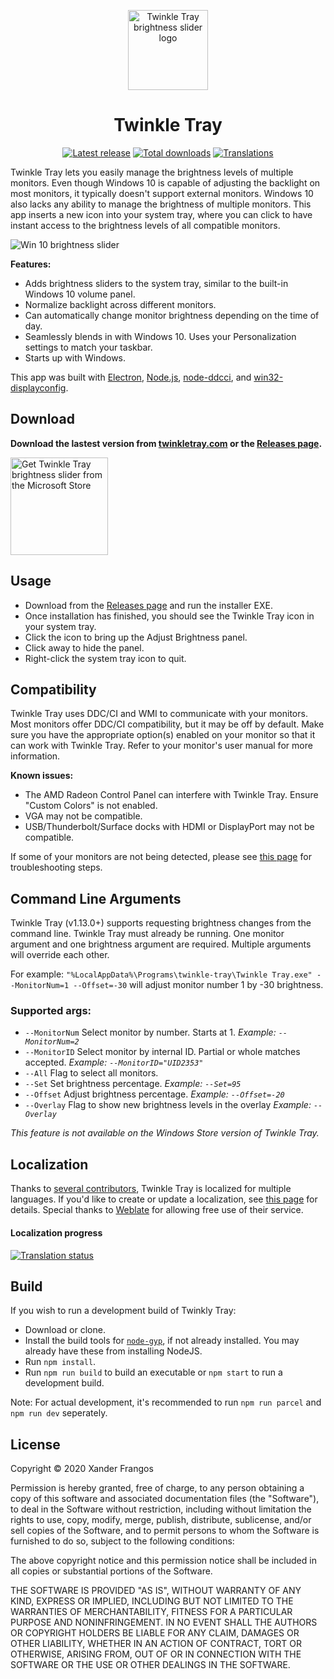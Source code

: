 <p align="center">
  <img src="https://raw.githubusercontent.com/xanderfrangos/twinkle-tray/master/src/assets/logo.png" width="128px" height="128px" alt="Twinkle Tray brightness slider logo">
</p>
<h1 align="center">Twinkle Tray</h1>

<p align="center"><a href="https://github.com/xanderfrangos/twinkle-tray/releases" target="_blank"><img src="https://img.shields.io/github/v/release/xanderfrangos/twinkle-tray" alt="Latest release" /></a> <a href="https://github.com/xanderfrangos/twinkle-tray/releases" target="_blank"><img src="https://img.shields.io/github/downloads/xanderfrangos/twinkle-tray/total" alt="Total downloads" /></a> <a href="https://hosted.weblate.org/projects/twinkle-tray/twinkle-tray/" target="_blank"><img src="https://hosted.weblate.org/widgets/twinkle-tray/-/twinkle-tray/svg-badge.svg" alt="Translations" /></a></p>

Twinkle Tray lets you easily manage the brightness levels of multiple monitors. Even though Windows 10 is capable of adjusting the backlight on most monitors, it typically doesn't support external monitors. Windows 10 also lacks any ability to manage the brightness of multiple monitors. This app inserts a new icon into your system tray, where you can click to have instant access to the brightness levels of all compatible monitors. 

<img src="https://raw.githubusercontent.com/xanderfrangos/twinkle-tray/gh-pages/assets/img/twinkle-tray-screenshot.jpg" alt="Win 10 brightness slider" />

**Features:**
- Adds brightness sliders to the system tray, similar to the built-in Windows 10 volume panel.
- Normalize backlight across different monitors.
- Can automatically change monitor brightness depending on the time of day.
- Seamlessly blends in with Windows 10. Uses your Personalization settings to match your taskbar.
- Starts up with Windows.

This app was built with [Electron](https://electronjs.org/), [Node.js](https://nodejs.org/), [node-ddcci](https://github.com/hensm/node-ddcci), and [win32-displayconfig](<https://github.com/djsweet/win32-displayconfig>).

## Download

**Download the lastest version from [twinkletray.com](https://twinkletray.com/) or the [Releases page](https://github.com/xanderfrangos/twinkle-tray/releases).**

<a href="https://www.microsoft.com/store/productId/9PLJWWSV01LK" target="_blank"><img width="156" src="https://crushee.app/assets/img/ms-store.svg" alt="Get Twinkle Tray brightness slider from the Microsoft Store"></a>

## Usage

- Download from the [Releases page](https://github.com/xanderfrangos/twinkle-tray/releases) and run the installer EXE.
- Once installation has finished, you should see the Twinkle Tray icon in your system tray. 
- Click the icon to bring up the Adjust Brightness panel. 
- Click away to hide the panel.
- Right-click the system tray icon to quit.

## Compatibility
Twinkle Tray uses DDC/CI and WMI to communicate with your monitors. Most monitors offer DDC/CI compatibility, but it may be off by default. Make sure you have the appropriate option(s) enabled on your monitor so that it can work with Twinkle Tray. Refer to your monitor's user manual for more information.

**Known issues:**
- The AMD Radeon Control Panel can interfere with Twinkle Tray. Ensure "Custom Colors" is not enabled.
- VGA may not be compatible.
- USB/Thunderbolt/Surface docks with HDMI or DisplayPort may not be compatible. 

If some of your monitors are not being detected, please see [this page](https://github.com/xanderfrangos/twinkle-tray/wiki/Display-Detection-&-Support-Issues) for troubleshooting steps.

## Command Line Arguments

Twinkle Tray (v1.13.0+) supports requesting brightness changes from the command line. Twinkle Tray must already be running. One monitor argument and one brightness argument are required. Multiple arguments will override each other.

For example: `"%LocalAppData%\Programs\twinkle-tray\Twinkle Tray.exe" --MonitorNum=1 --Offset=-30` will adjust monitor number 1 by -30 brightness.

### Supported args:

- `--MonitorNum` Select monitor by number. Starts at 1. *Example: `--MonitorNum=2`*
- `--MonitorID` Select monitor by internal ID. Partial or whole matches accepted. *Example: `--MonitorID="UID2353"`*
- `--All` Flag to select all monitors.
- `--Set` Set brightness percentage. *Example: `--Set=95`*
- `--Offset` Adjust brightness percentage. *Example: `--Offset=-20`*
- `--Overlay` Flag to show new brightness levels in the overlay *Example: `--Overlay`*

*This feature is not available on the Windows Store version of Twinkle Tray.*

## Localization
Thanks to [several contributors](https://github.com/xanderfrangos/twinkle-tray/graphs/contributors), Twinkle Tray is localized for multiple languages. If you'd like to create or update a localization, see [this page](https://github.com/xanderfrangos/twinkle-tray/wiki/Localization-files) for details. Special thanks to [Weblate](https://weblate.org/) for allowing free use of their service.

#### Localization progress
<a href="https://hosted.weblate.org/engage/twinkle-tray/?utm_source=widget">
<img src="https://hosted.weblate.org/widgets/twinkle-tray/-/multi-auto.svg" alt="Translation status" />
</a>

## Build
If you wish to run a development build of Twinkly Tray:

- Download or clone.
- Install the build tools for [`node-gyp`](https://github.com/nodejs/node-gyp#installation), if not already installed. You may already have these from installing NodeJS.
- Run `npm install`.
- Run `npm run build` to build an executable or `npm start` to run a development build.

Note: For actual development, it's recommended to run `npm run parcel` and `npm run dev` seperately.

## License

Copyright © 2020 Xander Frangos

Permission is hereby granted, free of charge, to any person obtaining a copy of this software and associated documentation files (the "Software"), to deal in the Software without restriction, including without limitation the rights to use, copy, modify, merge, publish, distribute, sublicense, and/or sell copies of the Software, and to permit persons to whom the Software is furnished to do so, subject to the following conditions:

The above copyright notice and this permission notice shall be included in all copies or substantial portions of the Software.

THE SOFTWARE IS PROVIDED "AS IS", WITHOUT WARRANTY OF ANY KIND, EXPRESS OR IMPLIED, INCLUDING BUT NOT LIMITED TO THE WARRANTIES OF MERCHANTABILITY, FITNESS FOR A PARTICULAR PURPOSE AND NONINFRINGEMENT. IN NO EVENT SHALL THE AUTHORS OR COPYRIGHT HOLDERS BE LIABLE FOR ANY CLAIM, DAMAGES OR OTHER LIABILITY, WHETHER IN AN ACTION OF CONTRACT, TORT OR OTHERWISE, ARISING FROM, OUT OF OR IN CONNECTION WITH THE SOFTWARE OR THE USE OR OTHER DEALINGS IN THE SOFTWARE.
